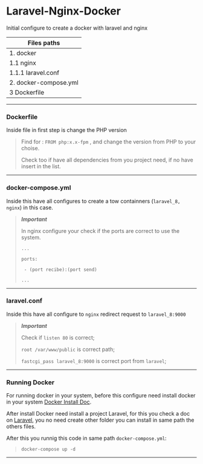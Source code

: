 
# Laravel-Nginx-Docker

Initial configure to create a docker with laravel and nginx

|Files paths|
|----------|
|1.  docker|
|1.1 nginx|
|1.1.1 laravel.conf|
|2. docker-compose.yml|
|3  Dockerfile|
-------------- 

### Dockerfile
Inside file in first step is change the PHP version

> Find for : `FROM php:x.x-fpm` , and change the version from PHP to your choise.
> 
> Check too if have all dependencies from you project need, if no have insert in the list.
>
_____
 
### docker-compose.yml
Inside this have all configures to create a tow containners (`laravel_8, nginx`) in this case.

> ***Important*** 
>
> In nginx configure your check if the ports are correct to use the system.
>
> `...`
>
> `ports:`
>
>  ` - (port recibe):(port send)`
>
>  `...`
>
____
### laravel.conf

Inside this have all configure to `nginx` redirect request to `laravel_8:9000` 

>***Important***
>
> Check if `listen 80` is correct;
>
>  `root /var/www/public` is correct path;
>
>  `fastcgi_pass laravel_8:9000` is correct port from `laravel`;
>
_____________

### Running Docker

For running docker in your system, before this configure need install docker in your system [Docker Install Doc](https://docs.docker.com/engine/install/ubuntu/). 

After install Docker need install a project Laravel, for this you check a doc on [Laravel](https://laravel.com/docs/10.x/installation), you no need create other folder you can install in same path the others files. 

After this you runnig this code in same path `docker-compose.yml`:
>
> `docker-compose up -d`
>
_____
